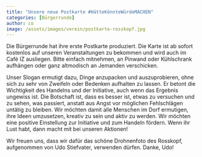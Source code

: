 ```yaml
---
title: "Unsere neue Postkarte #HätteKönnteWürdeMACHEN"
categories: [Bürgerrunde]
author: co
image: /assets/images/verein/postkarte-rosskopf.jpg
---
```


Die Bürgerrunde hat ihre erste Postkarte produziert. Die Karte ist ab sofort kostenlos auf unseren Veranstaltungen zu bekommen und wird auch im Café IZ ausliegen. Bitte einfach mitnehmen, an Pinwand oder Kühlschrank aufhängen oder ganz altmodisch an Jemanden verschicken.

Unser Slogan ermutigt dazu, Dinge anzupacken und auszuprobieren, ohne sich zu sehr von Zweifeln oder Bedenken aufhalten zu lassen. Er betont die Wichtigkeit des Handelns und der Initiative, auch wenn das Ergebnis ungewiss ist. Die Botschaft ist, dass es besser ist, etwas zu versuchen und zu sehen, was passiert, anstatt aus Angst vor möglichen Fehlschlägen untätig zu bleiben.
Wir möchten damit alle Menschen im Dorf ermutigen, ihre Ideen umzusetzen, kreativ zu sein und aktiv zu werden. Wir möchten eine positive Einstellung zur Initiative und zum Handeln fördern. Wenn ihr Lust habt, dann macht mit bei unseren Aktionen!

Wir freuen uns, dass wir dafür das schöne Drohnenfoto des Rosskopf, aufgenommen von Udo Stiefvater, verwenden dürfen. Danke, Udo!
